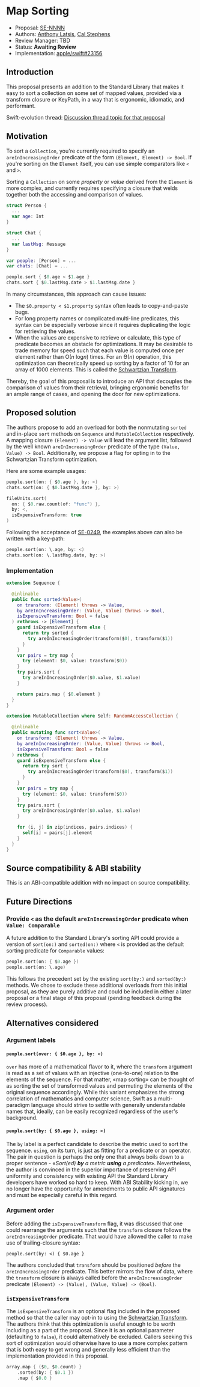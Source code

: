 # Map Sorting

* Proposal: [SE-NNNN](NNNN-filename.md)
* Authors: [Anthony Latsis](https://github.com/AnthonyLatsis), [Cal Stephens](https://github.com/calda)
* Review Manager: TBD
* Status: **Awaiting Review**
* Implementation: [apple/swift#23156](https://github.com/apple/swift/pull/23156)

## Introduction

This proposal presents an addition to the Standard Library that makes it easy to sort a collection on some set of mapped values, provided via a transform closure or KeyPath, in a way that is ergonomic, idiomatic, and performant.

Swift-evolution thread: [Discussion thread topic for that proposal](https://forums.swift.org/t/map-sorting/21421)

## Motivation

To sort a `Collection`, you're currently required to specify an `areInIncreasingOrder` predicate of the form `(Element, Element) -> Bool`. If you're sorting on the `Element` itself, you can use simple comparators like `<` and `>`.

Sorting a `Collection` on some *property* or *value* derived from the `Element` is more complex, and currently requires specifying a closure that welds together both the accessing and comparison of values.

```swift
struct Person {
  ...
  var age: Int
}

struct Chat {
  ...
  var lastMsg: Message
}

var people: [Person] = ...
var chats: [Chat] = ...

people.sort { $0.age < $1.age }
chats.sort { $0.lastMsg.date > $1.lastMsg.date }
```

In many circumstances, this approach can cause issues:
* The `$0.property < $1.property` syntax often leads to copy-and-paste bugs.
* For long property names or complicated multi-line predicates, this syntax can be especially verbose since it requires duplicating the logic for retrieving the values.
* When the values are expensive to retrieve or calculate, this type of predicate becomes an obstacle for optimizations. It may be desirable to trade memory for speed such that each value is computed once per element rather than O(*n* log*n*) times. For an ϴ(*n*) operation, this optimization can theoretically speed up sorting by a factor of 10 for an array of 1000 elements. This is called the  [Schwartzian Transform](https://en.wikipedia.org/wiki/Schwartzian_transform).

Thereby, the goal of this proposal is to introduce an API that decouples the comparison of values from their retrieval, bringing ergonomic benefits for an ample range of cases, and opening the door for new optimizations.

## Proposed solution

The authors propose to add an overload for both the nonmutating `sorted` and in-place `sort` methods on `Sequence` and `MutableCollection` respectively. A mapping closure `(Element) -> Value` will lead the argument list, followed by the well known `areInIncreasingOrder` predicate of the type `(Value, Value) -> Bool`. Additionally, we propose a flag for opting in to the Schwartzian Transform optimization.
 
 Here are some example usages:

```swift
people.sort(on: { $0.age }, by: <)
chats.sort(on: { $0.lastMsg.date }, by: >)

fileUnits.sort(
  on: { $0.raw.count(of: "func") },
  by: <,
  isExpensiveTransform: true
)
```
Following the acceptance of [SE-0249](https://github.com/apple/swift-evolution/blob/master/proposals/0249-key-path-literal-function-expressions.md), the examples above can also be written with a key-path:

```swift
people.sort(on: \.age, by: <)
chats.sort(on: \.lastMsg.date, by: >)
```

### Implementation

```swift
extension Sequence {

  @inlinable
  public func sorted<Value>(
    on transform: (Element) throws -> Value,
    by areInIncreasingOrder: (Value, Value) throws -> Bool,
    isExpensiveTransform: Bool = false
  ) rethrows -> [Element] {
    guard isExpensiveTransform else {
      return try sorted {
        try areInIncreasingOrder(transform($0), transform($1))
      }
    }
    var pairs = try map {
      try (element: $0, value: transform($0))
    }
    try pairs.sort {
      try areInIncreasingOrder($0.value, $1.value)
    }

    return pairs.map { $0.element }
  }
}

extension MutableCollection where Self: RandomAccessCollection {

  @inlinable
  public mutating func sort<Value>(
    on transform: (Element) throws -> Value,
    by areInIncreasingOrder: (Value, Value) throws -> Bool,
    isExpensiveTransform: Bool = false
  ) rethrows {
    guard isExpensiveTransform else {
      return try sort {
        try areInIncreasingOrder(transform($0), transform($1))
      }
    }
    var pairs = try map {
      try (element: $0, value: transform($0))
    }
    try pairs.sort {
      try areInIncreasingOrder($0.value, $1.value)
    }

    for (i, j) in zip(indices, pairs.indices) {
      self[i] = pairs[j].element
    }
  }
}
```

## Source compatibility & ABI stability

This is an ABI-compatible addition with no impact on source compatibility.

## Future Directions

### Provide `<` as the default `areInIncreasingOrder` predicate when `Value: Comparable`

A future addition to the Standard Library's sorting API could provide a version of `sort(on:)` and `sorted(on:)` where `<` is provided as the default sorting predicate for `Comparable` values:

```swift
people.sort(on: { $0.age })
people.sort(on: \.age)
```

This follows the precedent set by the existing `sort(by:)` and `sorted(by:)` methods. We chose to exclude these additional overloads from this initial proposal, as they are purely additive and could be included in either a later proposal or a final stage of this proposal (pending feedback during the review process).

## Alternatives considered

### Argument labels

#### `people.sort(over: { $0.age }, by: <)`

`over` has more of a mathematical flavor to it, where the `transform` argument is read as a set of values with an injective (one-to-one) relation to the elements of the sequence. For that matter, «map sorting» can be thought of as sorting the set of transformed values and permuting the elements of the original sequence accordingly. While this variant emphasizes the strong correlation of mathematics and computer science, Swift as a multi-paradigm language should strive to settle with generally understandable names that, ideally, can be easily recognized regardless of the user's background.

#### `people.sort(by: { $0.age }, using: <)`

The `by` label is a perfect candidate to describe the metric used to sort the sequence. `using`, on its turn, is just as fitting for a predicate or an operator. The pair in question is perhaps the only one that always boils down to a proper
sentence - «*Sort(ed) **by** a metric **using** a predicate*». Nevertheless, the author is convinced in the superior importance of preserving API uniformity and consistency with existing API the Standard Library developers have worked so hard to keep. With ABI Stability kicking in, we no longer have the opportunity for amendments to public API signatures and must be especially careful in this regard.

### Argument order

Before adding the `isExpensiveTransform` flag, it was discussed that one could rearrange the arguments such that the `transform` closure follows the `areInInreasingOrder` predicate. That would have allowed the caller to make use of trailing-closure syntax:

`people.sort(by: <) { $0.age }`

The authors concluded that `transform` should be positioned *before* the `areInIncreasingOrder` predicate. This better mirrors the flow of data, where the `transform` closure is always called before the `areInIncreasingOrder` predicate  `(Element) -> (Value), (Value, Value) -> (Bool)`.

### `isExpensiveTransform`

The `isExpensiveTransform` is an optional flag included in the proposed method so that the caller may opt-in to using the [Schwartzian Transform](https://en.wikipedia.org/wiki/Schwartzian_transform). The authors think that this optimization is useful enough to be worth including as a part of the proposal. Since it is an optional parameter (defaulting to `false`), it could alternatively be excluded. Callers seeking this sort of optimization would otherwise have to use a more complex pattern that is both easy to get wrong and generally less efficient than the implementation provided in this proposal.

```swift
array.map { ($0, $0.count) }
    .sorted(by: { $0.1 })
    .map { $0.0 }
```

